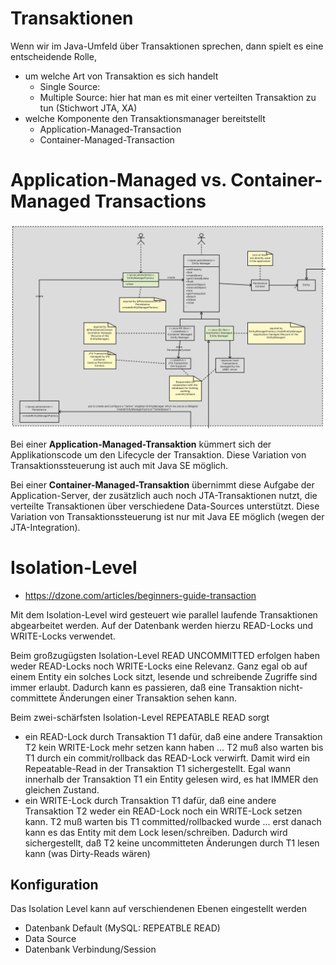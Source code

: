 # Transaktionen

Wenn wir im Java-Umfeld über Transaktionen sprechen, dann spielt es eine entscheidende Rolle, 

* um welche Art von Transaktion es sich handelt
  * Single Source:
  * Multiple Source: hier hat man es mit einer verteilten Transaktion zu tun (Stichwort JTA, XA)
* welche Komponente den Transaktionsmanager bereitstellt
  * Application-Managed-Transaction
  * Container-Managed-Transaction

# Application-Managed vs. Container-Managed Transactions
![JPA Transactions](images/jpaTransactions.jpg)

Bei einer **Application-Managed-Transaktion** kümmert sich der Applikationscode um den Lifecycle der Transaktion. Diese Variation von Transaktionssteuerung ist auch mit Java SE möglich.

Bei einer **Container-Managed-Transaktion** übernimmt diese Aufgabe der Application-Server, der zusätzlich auch noch JTA-Transaktionen nutzt, die verteilte Transaktionen über verschiedene Data-Sources unterstützt. Diese Variation von Transaktionssteuerung ist nur mit Java EE möglich (wegen der JTA-Integration). 

# Isolation-Level
* https://dzone.com/articles/beginners-guide-transaction

Mit dem Isolation-Level wird gesteuert wie parallel laufende Transaktionen abgearbeitet werden. Auf der Datenbank werden hierzu READ-Locks und WRITE-Locks verwendet.

Beim großzugügsten Isolation-Level READ UNCOMMITTED erfolgen haben weder READ-Locks noch WRITE-Locks eine Relevanz. Ganz egal ob auf einem Entity ein solches Lock sitzt, lesende und schreibende Zugriffe sind immer erlaubt. Dadurch kann es passieren, daß eine Transaktion nicht-committete Änderungen einer Transaktion sehen kann. 

Beim zwei-schärfsten Isolation-Level REPEATABLE READ sorgt 

* ein READ-Lock durch Transaktion T1 dafür, daß eine andere Transaktion T2 kein WRITE-Lock mehr setzen kann haben ... T2 muß also warten bis T1 durch ein commit/rollback das READ-Lock verwirft. Damit wird ein Repeatable-Read in der Transaktion T1 sichergestellt. Egal wann innerhalb der Transaktion T1 ein Entity gelesen wird, es hat IMMER den gleichen Zustand.  
* ein WRITE-Lock durch Transaktion T1 dafür, daß eine andere Transaktion T2 weder ein READ-Lock noch ein WRITE-Lock setzen kann. T2 muß warten bis T1 committed/rollbacked wurde ... erst danach kann es das Entity mit dem Lock lesen/schreiben. Dadurch wird sichergestellt, daß T2 keine uncommitteten Änderungen durch T1 lesen kann (was Dirty-Reads wären)

## Konfiguration
Das Isolation Level kann auf verschiendenen Ebenen eingestellt werden

* Datenbank Default (MySQL: REPEATBLE READ)
* Data Source
* Datenbank Verbindung/Session

